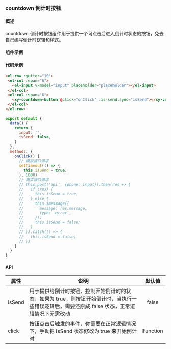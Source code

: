 ### countdown 倒计时按钮

#### 概述

countdown 倒计时按钮组件用于提供一个可点击后进入倒计时状态的按钮，免去自己编写倒计时逻辑和样式。

#### 组件示例

<div style="margin-top: 10px;">
  <el-row :gutter="10">
   <el-col :span="6">
     <el-input v-model="input" placeholder="placeholder"></el-input>
   </el-col>
   <el-col :span="6">
     <xy-countdown-button @click="onClick" :is-send.sync="isSend"></xy-countdown-button>
   </el-col>
  </el-row>
</div>

<script>
export default {
  data() {
    return {
      input: '',
      isSend: false,
    }
  },
  methods: {
    onClick(val) {
      setTimeout(() => {
        this.isSend = true;
      }, 1000)
    }
  }
}
</script>

#### 代码示例

```html
<el-row :gutter="10">
 <el-col :span="6">
   <el-input v-model="input" placeholder="placeholder"></el-input>
 </el-col>
 <el-col :span="6">
   <xy-countdown-button @click="onClick" :is-send.sync="isSend"></xy-countdown-button>
 </el-col>
</el-row>
```

```javascript
export default {
  data() {
    return {
      input: '',
      isSend: false,
    }
  },
  methods: {
    onClick() {
      // 模拟接口请求
      setTimeout(() => {
        this.isSend = true;
      }, 1000)
      // 真实接口请求
      // this.post('api', {phone: input}).then(res => {
      //   if (res) {
      //     this.isSend = true;
      //   } else {
      //     this.$message({
      //       message: res.message,
      //       type: 'error',
      //     });
      //     this.isSend = false;
      //   }
      // }).catch(() => {
      //   this.isSend = false;
      // })
    }
  }
}
```

#### API

| 属性 | 说明 | 默认值 |
| ------ | ------ | :------: |
| isSend | 用于提供给倒计时按钮，控制开始倒计时的状态，如果为 true，则按钮开始倒计时，当执行一些错误逻辑后，需要还原成 false 状态，正常逻辑情况下无需改动 | false |
| click | 按钮点击后触发的事件，你需要在正常逻辑情况下，手动把 isSend 状态修改为 true 来开始倒计时 | Function |
